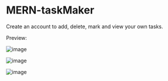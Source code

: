 # MERN-taskMaker
Create an account to add, delete, mark and view your own tasks.

Preview:

![image](https://github.com/NadaAlinour/MERN-taskMaker/assets/48387157/58b05d02-eb7f-433c-96ac-50920dab661e)



![image](https://github.com/NadaAlinour/MERN-taskMaker/assets/48387157/f1b42e6d-a04a-46b1-a563-5a611a282548)



![image](https://github.com/NadaAlinour/MERN-taskMaker/assets/48387157/46f88632-67e3-40bd-bdfe-be17465fb3f9)




